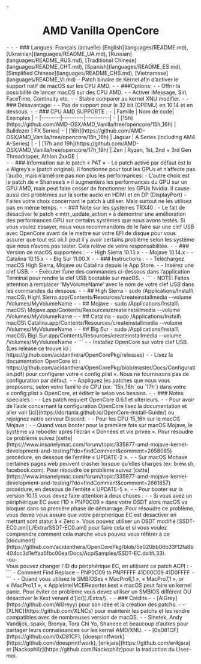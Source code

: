 <span align="center">
	⁃	<h1>AMD Vanilla OpenCore</h1>
	⁃	</span>
	⁃	
	⁃	### Langues: Français (actuelle) [English](languages/README.md), [Ukrainian](languages/README_UA.md), [Russian](languages/README_RUS.md), [Traditional Chinese](languages/README_CHT.md), [Spanish](languages/README_ES.md), [Simplified Chinese](languages/README_CHS.md), [Vietnamese](languages/README_VI.md)
	⁃	Patch binaire de Kernel afin d’activer le support natif de macOS sur les CPU AMD.
	⁃	
	⁃	###Options:
	⁃	- Offrir la possibilité de lancer macOS sur des CPU AMD.
	⁃	- Activer iMessage, Siri, FaceTime, Continuity etc.
	⁃	- Stable comparer au kernel XNU modifier.
	⁃	
	⁃	### Désavantage:
	⁃	- Pas de support pour le 32 bit (OPEMU) en 10.14 et en dessous.
	⁃	
	⁃	### CPU AMD SUPPORTE : 
	⁃	| Famille | Nom de code| Exemples |
	⁃	|--------|---------|----------|
	⁃	|   [15h](https://github.com/AMD-OSX/AMD_Vanilla/tree/opencore/15h_16h)  | Bulldozer | FX Series|
	⁃	|   [16h](https://github.com/AMD-OSX/AMD_Vanilla/tree/opencore/15h_16h)  | Jaguar | A Series (including AM4 A-Series) |
	⁃	|   [17h and 19h](https://github.com/AMD-OSX/AMD_Vanilla/tree/opencore/17h_19h) | Zen | Ryzen, 1st, 2nd + 3rd Gen Threadripper, Athlon 2xxGE |<br />
	⁃	
	⁃	### Information sur le patch « PAT »
	⁃	Le patch activé par défaut est le « Algrey’s » (patch original). Il fonctionne pour tout les GPUs et n’affecte pas l’audio, mais n’améliore pas non plus les performances.
	⁃	L’autre choix est le patch de « Shaneee’s » il augmentera les performances du GPU sur un GPU AMD, mais peut faire cesser de fonctionner les GPUs Nvidia. Il cause aussi des problèmes sur la sortie audio en HDMI et en DP (DisplayPort)
	⁃	Faites votre choix concernant le patch à utiliser. Mais surtout ne les utilisez pas en même temps.
	⁃	
	⁃	### Note sur les systèmes TRX40 : 
	⁃	Le fait de désactiver le patch « mtrr_update_action » à démontrer une amélioration des performances GPU sur certains systèmes que nous avons testés. Si vous voulez essayer, nous vous recommandons de le faire sur une clef USB avec OpenCore avant de le mettre sur votre EFI de disque pour vous assurer que tout est ok.Il peut il y avoir certains problème selon les système que nous n’avons pas tester. Cela relève de votre responsabilitée.
	⁃	
	⁃	### Version de  macOS supportées : 
	⁃	- High Sierra 10.13.x
	⁃	- Mojave 10.14.x
	⁃	- Catalina 10.15.x
	⁃	- Big Sur 11.00.X
	⁃	
	⁃	### Instructions : 
	⁃	- Téléchargez macOS High Sierra, Mojave ou Catalina depuis le App Store.
	⁃	- Insérez une clef USB.
	⁃	- Exécuter l’une des commandes ci-dessous dans l’application Terminal pour rendre la clef USB bootable sur macOS.
	⁃	```
	⁃	NOTE: Faites attention à remplacer 'MyVolumeName' avec le nom de votre clef USB dans les commandes du dessous.
	⁃	
	⁃	## High Sierra
	⁃	sudo /Applications/Install\ macOS\ High\ Sierra.app/Contents/Resources/createinstallmedia --volume /Volumes/MyVolumeName
	⁃	
	⁃	## Mojave
	⁃	sudo /Applications/Install\ macOS\ Mojave.app/Contents/Resources/createinstallmedia --volume /Volumes/MyVolumeName
	⁃	
	⁃	## Catalina
	⁃	sudo /Applications/Install\ macOS\ Catalina.app/Contents/Resources/createinstallmedia --volume /Volumes/MyVolumeName
	⁃	
	⁃	## Big Sur
	⁃	sudo /Applications/Install\ macOS\ Big\ Sur.app/Contents/Resources/createinstallmedia --volume /Volumes/MyVolumeName
	⁃	```
	⁃	- Installez OpenCore sur votre clef USB. (Les release ce trouve ici : https://github.com/acidanthera/OpenCorePkg/releases)
	⁃	- Lisez la documentation OpenCore ici : https://github.com/acidanthera/OpenCorePkg/blob/master/Docs/Configuration.pdf) pour configurer votre « config.plist ». Nous ne fournissons pas de configuration par défaut.
	⁃	- Appliquez les patches que nous vous proposons, selon votre famille de CPU (ex: `15h_16h` ou `17h`) dans votre « config.plist » OpenCore, et éditez le selon vos besoins.
	⁃	
	⁃	### Notes spéciales :
	⁃	- Les patch requiert OpenCore 0.6.1 et ultérieurs.
	⁃	- Pour avoir de l’aide concernant la configuration OpenCore lisez la documentation et aller voir [ici](https://dortania.github.io/OpenCore-Install-Guide/) ou rejoignez notre serveur Discord.
	⁃	- Pour les CPU 15_16h sur le macOS Mojave :
	⁃	  - Quand vous booter pour la première fois sur macOS Mojave, le système va rebooter après l’écran « Données et vie privée ». Pour résoudre ce problème suivez [cette](https://www.insanelymac.com/forum/topic/335877-amd-mojave-kernel-development-and-testing/?do=findComment&comment=2658085) procédure, en dessous de l’entête « UPDATE-2 ».
	⁃	  - Sur macOS Mohave certaines pages web peuvent crasher lorsque qu’elles charges (ex: brew.sh, facebook.com). Pour résoudre ce problème suivez [cette](https://www.insanelymac.com/forum/topic/335877-amd-mojave-kernel-development-and-testing/?do=findComment&comment=2661857) prcoédure, en dessous de l’entête « UPDATE-5 ».
	⁃	- Pour booter sur la version 10.15 vous devez faire attention à deux choses :
	⁃	  - Si vous avez un périphérique EC avec l’ID « PNP0C09 » dans votre DSDT alors macOS va bloquer dans sa première phase de démarrage. Pour résoudre ce problème, vous devez vous assure que votre périphérique EC est désactiver en mettant sont statut à « Zero ». Vous pouvez utiliser un DSDT modifié [SSDT-EC0.aml](./Extra/SSDT-EC0.aml) pour faire cela et si vous voulez comprendre comment cela marche vous pouvez vous référer à ce [document](https://github.com/acidanthera/OpenCorePkg/blob/5e020bb06b33f12fa8b404cc3d1effaa5fbc00ea/Docs/AcpiSamples/SSDT-EC.dsl#L33). <br> -ou- <br> Vous pouvez changer l’ID du périphérique EC, en utilisant ce patch ACPI : 
	⁃	    ```
	⁃	        Comment             Find        Replace
	⁃	    PNP0C09 to PNPFFFF    41D00C09     41D0FFFF
	⁃	    ```
	⁃	  - Quand vous utilisez le SMBIOSes « MacPro6,1 », « MacPro7,1 », or « iMacPro1,1 », « AppleIntelMCEReporter.kext » macOS peut faire un kernel panic. Pour éviter ce problème vous devez utiliser un SMBIOS différent OU désactiver le Kext venant d’[ici](./Extra/).
	⁃	
	⁃	### Crédits
	⁃	- [AlGrey](https://github.com/AlGreyy) pour son idée et la création des patchs.
	⁃	- [XLNC](https://github.com/XLNCs) pour maintenir les patchs et les rendre compatibles avec de nombreuses version de macOS.
	⁃	- Sinetek, Andy Vandijck, spakk, Bronya, Tora Chi Yo, Shaneee et beaucoup d’autres pour partager leurs connaissances sur les kernel AMD/XNU.
	⁃	- [0xD81CF](https://github.com/0xD81CF), [doesprintfwork](https://github.com/doesprintfwork), [erikjara](https://github.com/erikjara) et [Nackophilz](https://github.com/Nackophilz)pour la traduction du Lisez-moi.
